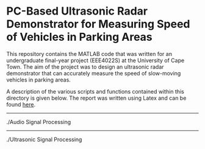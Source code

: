 # PC-Based Ultrasonic Radar Demonstrator for Measuring Speed of Vehicles in Parking Areas
This repository contains the MATLAB code that was written for an undergraduate final-year project (EEE4022S) at the University of Cape Town. The aim of the project was to design an ultrasonic radar demonstrator that can accurately measure the speed of slow-moving vehicles in parking areas.

A description of the various scripts and functions contained within this directory is given below. The report was written using Latex and can be found [here](https://github.com/flourisholu/EEE4022S-Report.git).

***
./Audio Signal Processing

***
./Ultrasonic Signal Processing
